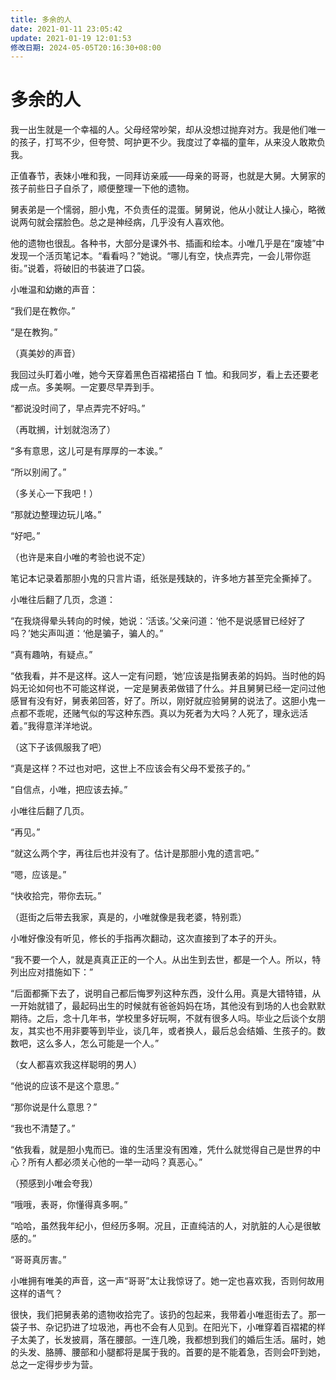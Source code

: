 ```yaml
---
title: 多余的人
date: 2021-01-11 23:05:42
update: 2021-01-19 12:01:53
修改日期: 2024-05-05T20:16:30+08:00
---
```


# 多余的人

我一出生就是一个幸福的人。父母经常吵架，却从没想过抛弃对方。我是他们唯一的孩子，打骂不少，但夸赞、呵护更不少。我度过了幸福的童年，从来没人敢欺负我。

正值春节，表妹小唯和我，一同拜访亲戚——母亲的哥哥，也就是大舅。大舅家的孩子前些日子自杀了，顺便整理一下他的遗物。

舅表弟是一个懦弱，胆小鬼，不负责任的混蛋。舅舅说，他从小就让人操心，略微说两句就会摆脸色。总之是神经病，几乎没有人喜欢他。

他的遗物也很乱。各种书，大部分是课外书、插画和绘本。小唯几乎是在“废墟”中发现一个活页笔记本。“看看吗？”她说。“哪儿有空，快点弄完，一会儿带你逛街。”说着，将破旧的书装进了口袋。

小唯温和幼嫩的声音：

“我们是在教你。”

“是在教狗。”

（真美妙的声音）

我回过头盯着小唯，她今天穿着黑色百褶裙搭白 T 恤。和我同岁，看上去还要老成一点。多美啊。一定要尽早弄到手。

“都说没时间了，早点弄完不好吗。”

（再耽搁，计划就泡汤了）

“多有意思，这儿可是有厚厚的一本诶。”

“所以别闹了。”

（多关心一下我吧！）

“那就边整理边玩儿咯。”

“好吧。”

（也许是来自小唯的考验也说不定）

笔记本记录着那胆小鬼的只言片语，纸张是残缺的，许多地方甚至完全撕掉了。

小唯往后翻了几页，念道：

“在我烧得晕头转向的时候，她说：‘活该。’父亲问道：‘他不是说感冒已经好了吗？’她尖声叫道：‘他是骗子，骗人的。”

“真有趣呐，有疑点。”

“依我看，并不是这样。这人一定有问题，‘她’应该是指舅表弟的妈妈。当时他的妈妈无论如何也不可能这样说，一定是舅表弟做错了什么。并且舅舅已经一定问过他感冒有没有好，舅表弟回答，好了。所以，刚好就应验舅舅的说法了。这胆小鬼一点都不乖呢，还赌气似的写这种东西。真以为死者为大吗？人死了，理永远活着。”我得意洋洋地说。

（这下子该佩服我了吧）

“真是这样？不过也对吧，这世上不应该会有父母不爱孩子的。”

“自信点，小唯，把应该去掉。”

小唯往后翻了几页。

“再见。”

“就这么两个字，再往后也并没有了。估计是那胆小鬼的遗言吧。”

“嗯，应该是。”

“快收拾完，带你去玩。”

（逛街之后带去我家，真是的，小唯就像是我老婆，特别乖）

小唯好像没有听见，修长的手指再次翻动，这次直接到了本子的开头。

“我不要一个人，就是真真正正的一个人。从出生到去世，都是一个人。所以，特列出应对措施如下：”

“后面都撕下去了，说明自己都后悔罗列这种东西，没什么用。真是大错特错，从一开始就错了，最起码出生的时候就有爸爸妈妈在场，其他没有到场的人也会默默期待。之后，念十几年书，学校里多好玩啊，不就有很多人吗。毕业之后谈个女朋友，其实也不用非要等到毕业，谈几年，或者换人，最后总会结婚、生孩子的。数数吧，这么多人，怎么可能是一个人。”

（女人都喜欢我这样聪明的男人）

“他说的应该不是这个意思。”

“那你说是什么意思？”

“我也不清楚了。”

“依我看，就是胆小鬼而已。谁的生活里没有困难，凭什么就觉得自己是世界的中心？所有人都必须关心他的一举一动吗？真恶心。”

（预感到小唯会夸我）

“哦哦，表哥，你懂得真多啊。”

“哈哈，虽然我年纪小，但经历多啊。况且，正直纯洁的人，对肮脏的人心是很敏感的。”

“哥哥真厉害。”

小唯拥有唯美的声音，这一声“哥哥”太让我惊讶了。她一定也喜欢我，否则何故用这样的语气？

很快，我们把舅表弟的遗物收拾完了。该扔的包起来，我带着小唯逛街去了。那一袋子书、杂记扔进了垃圾池，再也不会有人见到。在阳光下，小唯穿着百褶裙的样子太美了，长发披肩，落在腰部。一连几晚，我都想到我们的婚后生活。届时，她的头发、胳膊、腰部和小腿都将是属于我的。首要的是不能着急，否则会吓到她，总之一定得步步为营。